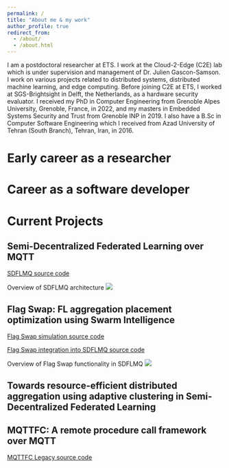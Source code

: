 ```yaml
---
permalink: /
title: "About me & my work"
author_profile: true
redirect_from: 
  - /about/
  - /about.html
---
```

I am a postdoctoral researcher at ETS. I work at the Cloud-2-Edge (C2E) lab which is under supervision and management of Dr. Julien Gascon-Samson. I work on various projects related to distributed systems, distributed machine learning, and edge computing. Before joining C2E at ETS, I worked at SGS-Brightsight in Delft, the Netherlands, as a hardware security evaluator. I received my PhD in Computer Engineering from Grenoble Alpes University, Grenoble, France, in 2022, and my masters in Embedded Systems Security and Trust from Grenoble INP in 2019. I also have a B.Sc in Computer Software Engineering which I received from Azad University of Tehran (South Branch), Tehran, Iran, in 2016.   


Early career as a researcher
======

Career as a software developer
======


Current Projects
======

Semi-Decentralized Federated Learning over MQTT
------
[SDFLMQ source code](https://github.com/ali-pour-amir/SDFLMQ)


Overview of SDFLMQ architecture
![](/images/SDFLMQ_overview.png)

Flag Swap: FL aggregation placement optimization using Swarm Intelligence
------
[Flag Swap simulation source code](https://github.com/10xComrade/PSO_FL_Sim)

[Flag Swap integration into SDFLMQ source code](https://github.com/ali-pour-amir/SDFLMQ)

Overview of Flag Swap functionality in SDFLMQ
![](/images/FlagSwap_overview.png)


Towards resource-efficient distributed aggregation using adaptive clustering in Semi-Decentralized Federated Learning
------

MQTTFC: A remote procedure call framework over MQTT
------
[MQTTFC Legacy source code](https://github.com/ali-pour-amir/MQTTFC)
